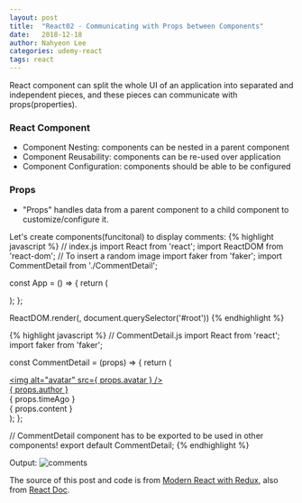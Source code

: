 ```yaml
---
layout: post
title:  "React02 - Communicating with Props between Components"
date:   2018-12-18
author: Nahyeon Lee
categories: udemy-react
tags: react
---
```


React component can split the whole UI of an application into separated and independent pieces, and these pieces can communicate with props(properties).

### React Component
* Component Nesting: components can be nested in a parent component
* Component Reusability: components can be re-used over application
* Component Configuration: components should be able to be configured

### Props
* "Props" handles data from a parent component to a child component to customize/configure it.

Let's create components(funcitonal) to display comments:
{% highlight javascript  %}
// index.js
import React from 'react';
import ReactDOM from 'react-dom';
// To insert a random image
import faker from 'faker';
import CommentDetail from './CommentDetail';

const App = () => {
	return (
		<div className="ui container comments">
			<CommentDetail 
				author="Sam" 
				timeAgo="Today at 4:30 PM" 
				content="Nice to know!" 
				avatar={faker.image.avatar()}/>
			<CommentDetail 
				author="Alex" 
				timeAgo="Today at 5:30 PM" 
				content="I like what you wrote there."
				avatar={faker.image.avatar()}/>
			<CommentDetail 
				author="Jane" 
				timeAgo="Today at 6:30 PM" 
				content="Nice blog post!"
				avatar={faker.image.avatar()}/>
		</div>
	);
};

ReactDOM.render(<App />, document.querySelector('#root'))
{% endhighlight %}

{% highlight javascript  %}
// CommentDetail.js
import React from 'react';
import faker from 'faker';

const CommentDetail = (props) => {
	return (
		<div className="comment">
			<a href="/" className="avatar">
				<img alt="avatar" src={ props.avatar }
				/>
			</a>
		<div className="content">
			<a href="/" className="author">
				{ props.author }
			</a>
			<div className="metadata">
				<span className="date">{ props.timeAgo }</span>
			</div>
			<div className="text">{ props.content }</div>
			</div>
		</div>
	);
};

// CommentDetail component has to be exported to be used in other components!
export default CommentDetail;
{% endhighlight %}

Output:
<img src="{{ '/assets/img/2018-12-18-comments.png' }}" alt="comments"> 

The source of this post and code is from [Modern React with Redux][udemy-react], also from [React Doc][react-doc].

[udemy-react]: https://www.udemy.com/react-redux/
[react-doc]: https://reactjs.org/docs/getting-started.html

